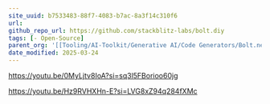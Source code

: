 ```yaml
---
site_uuid: b7533483-88f7-4083-b7ac-8a3f14c310f6
url:
github_repo_url: https://github.com/stackblitz-labs/bolt.diy
tags: [- Open-Source]
parent_org: '[[Tooling/AI-Toolkit/Generative AI/Code Generators/Bolt.new|Bolt.new]]'
date_modified: 2025-03-24
---
```




https://youtu.be/0MyLjtv8IoA?si=sq3l5FBorioo60jg

https://youtu.be/Hz9RVHXHn-E?si=LVG8xZ94q284fXMc